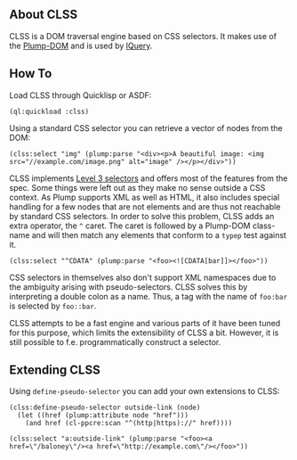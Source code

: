 About CLSS
----------
CLSS is a DOM traversal engine based on CSS selectors. It makes use of the [Plump-DOM](https://shinmera.github.io/plump/) and is used by [lQuery](https://shinmera.github.io/lquery/).

How To
------
Load CLSS through Quicklisp or ASDF:

    (ql:quickload :clss)

Using a standard CSS selector you can retrieve a vector of nodes from the DOM:

    (clss:select "img" (plump:parse "<div><p>A beautiful image: <img src="//example.com/image.png" alt="image" /></p></div>"))

CLSS implements [Level 3 selectors](http://www.w3.org/TR/css3-selectors/) and offers most of the features from the spec. Some things were left out as they make no sense outside a CSS context.
As Plump supports XML as well as HTML, it also includes special handling for a few nodes that are not elements and are thus not reachable by standard CSS selectors. In order to solve this problem, CLSS adds an extra operator, the `^` caret. The caret is followed by a Plump-DOM class-name and will then match any elements that conform to a `typep` test against it.

    (clss:select "^CDATA" (plump:parse "<foo><![CDATA[bar]]></foo>"))

CSS selectors in themselves also don't support XML namespaces due to the ambiguity arising with pseudo-selectors. CLSS solves this by interpreting a double colon as a name. Thus, a tag with the name of `foo:bar` is selected by `foo::bar`.

CLSS attempts to be a fast engine and various parts of it have been tuned for this purpose, which limits the extensibility of CLSS a bit. However, it is still possible to f.e. programmatically construct a selector.

Extending CLSS
--------------
Using `define-pseudo-selector` you can add your own extensions to CLSS:

    (clss:define-pseudo-selector outside-link (node)
      (let ((href (plump:attribute node "href")))
        (and href (cl-ppcre:scan "^(http|https)://" href))))

    (clss:select "a:outside-link" (plump:parse "<foo><a href=\"/baloney\"/><a href=\"http://example.com\"/></foo>"))
